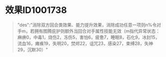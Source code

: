 # 效果ID1001738
> "des":"消除双方回合类效果、能力提升效果，消除成功任意一项则n%令对手m，若拥有图腾庇护则额外当回合对手属性技能无效（m指代异常状态：麻痹0，中毒1，烧伤2，冻伤5，害怕6，疲惫7，睡眠8，石化9，冰封15，流血16，瘫痪19，失明20，焚烬22，诅咒23，感染27，束缚28，失神29，沉默30）"
